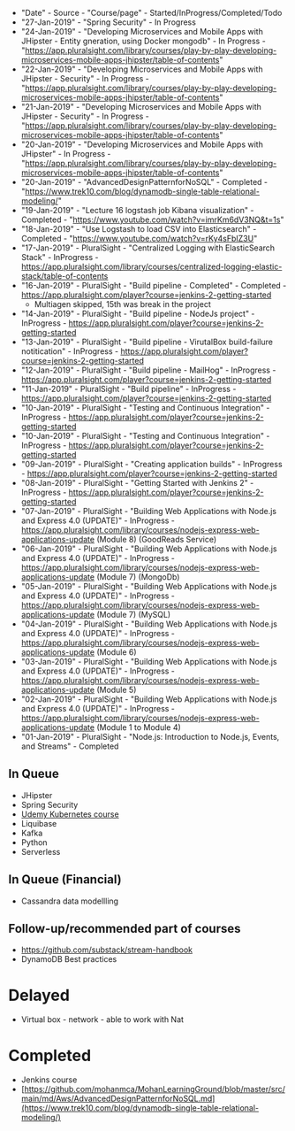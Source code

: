 * "Date" - Source - "Course/page" - Started/InProgress/Completed/Todo
* "27-Jan-2019" - "Spring Security" - In Progress
* "24-Jan-2019" - "Developing Microservices and Mobile Apps with JHipster - Entity gneration, using Docker mongodb" - In Progress - "https://app.pluralsight.com/library/courses/play-by-play-developing-microservices-mobile-apps-jhipster/table-of-contents"
* "22-Jan-2019" - "Developing Microservices and Mobile Apps with JHipster - Security" - In Progress - "https://app.pluralsight.com/library/courses/play-by-play-developing-microservices-mobile-apps-jhipster/table-of-contents"
* "21-Jan-2019" - "Developing Microservices and Mobile Apps with JHipster - Security" - In Progress - "https://app.pluralsight.com/library/courses/play-by-play-developing-microservices-mobile-apps-jhipster/table-of-contents"
* "20-Jan-2019" - "Developing Microservices and Mobile Apps with JHipster" - In Progress - "https://app.pluralsight.com/library/courses/play-by-play-developing-microservices-mobile-apps-jhipster/table-of-contents"
* "20-Jan-2019" - "AdvancedDesignPatternforNoSQL" - Completed - "https://www.trek10.com/blog/dynamodb-single-table-relational-modeling/"
* "19-Jan-2019" - "Lecture 16 logstash job Kibana visualization" - Completed - "https://www.youtube.com/watch?v=imrKm6dV3NQ&t=1s"
* "18-Jan-2019" - "Use Logstash to load CSV into Elasticsearch" - Completed - "https://www.youtube.com/watch?v=rKy4sFbIZ3U"
* "17-Jan-2019" - PluralSight - "Centralized Logging with ElasticSearch Stack" - InProgress - https://app.pluralsight.com/library/courses/centralized-logging-elastic-stack/table-of-contents
* "16-Jan-2019" - PluralSight - "Build pipeline - Completed" - Completed - https://app.pluralsight.com/player?course=jenkins-2-getting-started
  * Multiagen skipped, 15th was break in the project
* "14-Jan-2019" - PluralSight - "Build pipeline - NodeJs project" - InProgress - https://app.pluralsight.com/player?course=jenkins-2-getting-started
* "13-Jan-2019" - PluralSight - "Build pipeline - VirutalBox build-failure notitication" - InProgress - https://app.pluralsight.com/player?course=jenkins-2-getting-started
* "12-Jan-2019" - PluralSight - "Build pipeline - MailHog" - InProgress - https://app.pluralsight.com/player?course=jenkins-2-getting-started
* "11-Jan-2019" - PluralSight - "Build pipeline" - InProgress - https://app.pluralsight.com/player?course=jenkins-2-getting-started
* "10-Jan-2019" - PluralSight - "Testing and Continuous Integration" - InProgress - https://app.pluralsight.com/player?course=jenkins-2-getting-started
* "10-Jan-2019" - PluralSight - "Testing and Continuous Integration" - InProgress - https://app.pluralsight.com/player?course=jenkins-2-getting-started
* "09-Jan-2019" - PluralSight - "Creating application builds" - InProgress - https://app.pluralsight.com/player?course=jenkins-2-getting-started
* "08-Jan-2019" - PluralSight - "Getting Started with Jenkins 2" - InProgress - https://app.pluralsight.com/player?course=jenkins-2-getting-started
* "07-Jan-2019" - PluralSight - "Building Web Applications with Node.js and Express 4.0 (UPDATE)" - InProgress - https://app.pluralsight.com/library/courses/nodejs-express-web-applications-update  (Module 8) (GoodReads Service)
* "06-Jan-2019" - PluralSight - "Building Web Applications with Node.js and Express 4.0 (UPDATE)" - InProgress - https://app.pluralsight.com/library/courses/nodejs-express-web-applications-update  (Module 7) (MongoDb)
* "05-Jan-2019" - PluralSight - "Building Web Applications with Node.js and Express 4.0 (UPDATE)" - InProgress - https://app.pluralsight.com/library/courses/nodejs-express-web-applications-update  (Module 7) (MySQL)
* "04-Jan-2019" - PluralSight - "Building Web Applications with Node.js and Express 4.0 (UPDATE)" - InProgress - https://app.pluralsight.com/library/courses/nodejs-express-web-applications-update  (Module 6)
* "03-Jan-2019" - PluralSight - "Building Web Applications with Node.js and Express 4.0 (UPDATE)" - InProgress - https://app.pluralsight.com/library/courses/nodejs-express-web-applications-update  (Module 5)
* "02-Jan-2019" - PluralSight - "Building Web Applications with Node.js and Express 4.0 (UPDATE)" - InProgress - https://app.pluralsight.com/library/courses/nodejs-express-web-applications-update (Module 1 to Module 4)
* "01-Jan-2019" - PluralSight - "Node.js: Introduction to Node.js, Events, and Streams" - Completed



## In Queue
* JHipster
* Spring Security
* [Udemy Kubernetes course](https://www.udemy.com/learn-devops-the-complete-kubernetes-course/?couponCode=KUBERNETES_GITHUB)
* Liquibase
* Kafka
* Python
* Serverless

## In Queue (Financial)
* Cassandra data modellling


## Follow-up/recommended part of courses
* https://github.com/substack/stream-handbook
* DynamoDB Best practices

# Delayed
* Virtual box - network - able to work with Nat

# Completed
* Jenkins course
* [https://github.com/mohanmca/MohanLearningGround/blob/master/src/main/md/Aws/AdvancedDesignPatternforNoSQL.md](https://www.trek10.com/blog/dynamodb-single-table-relational-modeling/)

